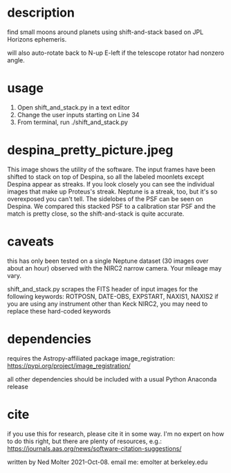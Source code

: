 # description
find small moons around planets using shift-and-stack based on JPL Horizons ephemeris.

will also auto-rotate back to N-up E-left if the telescope rotator had nonzero angle.

# usage
1. Open shift_and_stack.py in a text editor
2. Change the user inputs starting on Line 34
3. From terminal, run ./shift_and_stack.py

# despina_pretty_picture.jpeg
This image shows the utility of the software. The input frames have been shifted to stack on top of Despina, so all the labeled moonlets except Despina appear as streaks. If you look closely you can see the individual images that make up Proteus's streak. Neptune is a streak, too, but it's so overexposed you can't tell. The sidelobes of the PSF can be seen on Despina. We compared this stacked PSF to a calibration star PSF and the match is pretty close, so the shift-and-stack is quite accurate.

# caveats
this has only been tested on a single Neptune dataset (30 images over about an hour) observed with the NIRC2 narrow camera. Your mileage may vary.

shift_and_stack.py scrapes the FITS header of input images for the following keywords: ROTPOSN, DATE-OBS, EXPSTART, NAXIS1, NAXIS2
if you are using any instrument other than Keck NIRC2, you may need to replace these hard-coded keywords 

# dependencies
requires the Astropy-affiliated package image_registration: https://pypi.org/project/image_registration/

all other dependencies should be included with a usual Python Anaconda release

# cite
if you use this for research, please cite it in some way.  I'm no expert on how to do this right, but there are plenty of resources, e.g.: https://journals.aas.org/news/software-citation-suggestions/

written by Ned Molter 2021-Oct-08. email me: emolter at berkeley.edu
